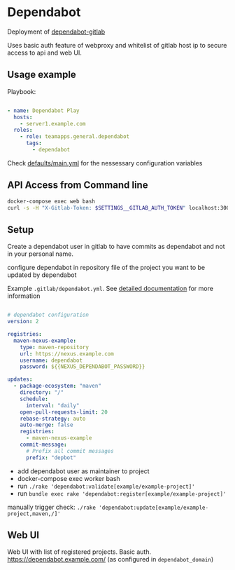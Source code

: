 # Dependabot

Deployment of [dependabot-gitlab](https://gitlab.com/dependabot-gitlab/dependabot)

Uses basic auth feature of webproxy and whitelist of gitlab host ip to secure access to api and web UI.

## Usage example

Playbook:

~~~yaml

- name: Dependabot Play
  hosts:
    - server1.example.com
  roles:
    - role: teamapps.general.dependabot
      tags:
        - dependabot
~~~

Check [defaults/main.yml](defaults/main.yml) for the nessessary configuration variables

## API Access from Command line

~~~bash
docker-compose exec web bash
curl -s -H "X-Gitlab-Token: $SETTINGS__GITLAB_AUTH_TOKEN" localhost:3000/api/projects | python -m json.tool
~~~

## Setup

Create a dependabot user in gitlab to have commits as dependabot and not in your personal name.

configure dependabot in repository file of the project you want to be updated by dependabot

Example `.gitlab/dependabot.yml`. See [detailed documentation](https://gitlab.com/dependabot-gitlab/dependabot#dependabotyml) for more information

~~~yaml

# dependabot configuration
version: 2

registries:
  maven-nexus-example:
    type: maven-repository
    url: https://nexus.example.com
    username: dependabot
    password: ${{NEXUS_DEPENDABOT_PASSWORD}}

updates:
  - package-ecosystem: "maven"
    directory: "/"
    schedule:
      interval: "daily"
    open-pull-requests-limit: 20
    rebase-strategy: auto
    auto-merge: false
    registries:
      - maven-nexus-example
    commit-message:
      # Prefix all commit messages
      prefix: "depbot"
~~~

* add dependabot user as maintainer to project
* docker-compose exec worker bash
* run `./rake 'dependabot:validate[example/example-project]'`
* run `bundle exec rake 'dependabot:register[example/example-project]'`

manually trigger check: `./rake 'dependabot:update[example/example-project,maven,/]'`

## Web UI

Web UI with list of registered projects. Basic auth. <https://dependabot.example.com/> (as configured in `dependabot_domain`)
